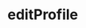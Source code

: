 <!-- generated by markdown-notes-tree -->

# editProfile

<!-- optional markdown-notes-tree directory description starts here -->

<!-- optional markdown-notes-tree directory description ends here -->


